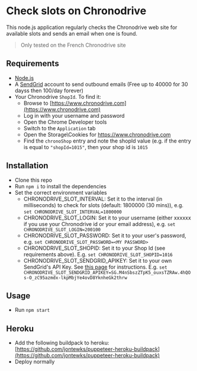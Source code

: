 # Check slots on Chronodrive

This node.js application regularly checks the Chronodrive web site for available slots and sends an email when one is found.

> Only tested on the French Chronodrive site

## Requirements

- [Node.js](https://nodejs.org/)
- A [SendGrid](https://sendgrid.com/) account to send outbound emails (Free up to 40000 for 30 dayss then 100/day forever)
- Your Chronodrive `ShopId`. To find it:
  - Browse to [https://www.chronodrive.com](https://www.chronodrive.com)
  - Log in with your username and password
  - Open the Chrome Developer tools
  - Switch to the `Application` tab
  - Open the Storage\Cookies for https://www.chronodrive.com
  - Find the `chronoShop` entry and note the shopId value (e.g. if the entry is equal to `"shopId=1015"`, then your shop id is `1015`

## Installation

- Clone this repo
- Run `npm i` to install the dependencies
- Set the correct environment variables
  - CHRONODRIVE_SLOT_INTERVAL: Set it to the interval (in milliseconds) to check for slots (default: 1800000 (30 mins)), e.g. `set CHRONODRIVE_SLOT_INTERVAL=1800000`
  - CHRONODRIVE_SLOT_LOGIN: Set it to your username (either xxxxxx if you use your Chronodrive id or your email address), e.g. `set CHRONODRIVE_SLOT_LOGIN=200100`
  - CHRONODRIVE_SLOT_PASSWORD: Set it to your user's password, e.g. `set CHRONODRIVE_SLOT_PASSWORD=<MY PASSWORD>`
  - CHRONODRIVE_SLOT_SHOPID: Set it to your Shop Id (see requirements above). E.g. `set CHRONODRIVE_SLOT_SHOPID=1016`
  - CHRONODRIVE_SLOT_SENDGRID_APIKEY: Set it to your own SendGrid's API Key. See [this page](https://sendgrid.com/docs/ui/account-and-settings/api-keys/) for instructions. E.g. `set CHRONODRIVE_SLOT_SENDGRID_APIKEY=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`

## Usage

- Run `npm start`

## Heroku

- Add the following buildpack to heroku: [https://github.com/jontewks/puppeteer-heroku-buildpack](https://github.com/jontewks/puppeteer-heroku-buildpack)
- Deploy normally
